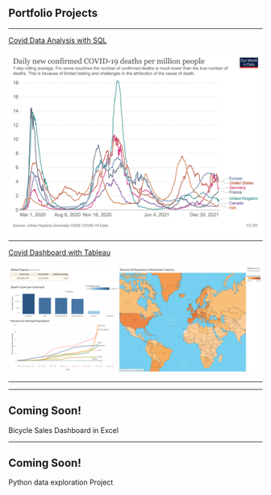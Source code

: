 ## Portfolio Projects

---

[Covid Data Analysis with SQL](sql_project.md)
<br><br>
<img src="images/coronavirus-data-explorer.png?raw=true"/>

---

[Covid Dashboard with Tableau](tableau_project.md)
<br><br>
<img src="images/Covid Dashboard.png?raw=true"/>

---
<!---
[BRFSS 2013 Dataset exploration with R](brfss_2013_r.md)
<br><br>

<img src="images/Bicycle_Sales_Dashboard.PNG?raw=true"/>
-->

---
## Coming Soon!
Bicycle Sales Dashboard in Excel

<!---
[Bicycle Sales Dashboard](excel_project.md)
<br><br>
<img src="images/Bicycle_Sales_Dashboard.PNG?raw=true"/>
-->
---
## Coming Soon!
Python data exploration  Project

<!--- [Python Project](python_project.md)
<br><br>
<img src="images/dummy_thumbnail.jpg?raw=true"/> -->
